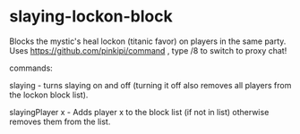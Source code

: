 # slaying-lockon-block

Blocks the mystic's heal lockon (titanic favor) on players in the same party. 
Uses https://github.com/pinkipi/command , type /8 to switch to proxy chat!

commands:

slaying - turns slaying on and off (turning it off also removes all players from the lockon block list).

slayingPlayer x - Adds player x to the block list (if not in list) otherwise removes them from the list.
